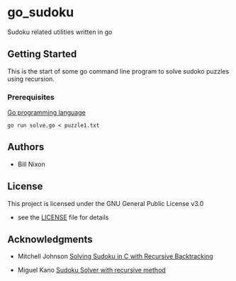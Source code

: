 # go_sudoku

Sudoku related utilities written in go

## Getting Started

This is the start of some go command line program to solve sudoko
puzzles using recursion.

### Prerequisites

[Go programming language](https://golang.org)

```
go run solve.go < puzzle1.txt 
```

## Authors

* Bill Nixon

## License

This project is licensed under the GNU General Public License v3.0
- see the [LICENSE](LICENSE) file for details

## Acknowledgments

* Mitchell Johnson [Solving Sudoku in C with Recursive Backtracking](https://spin.atomicobject.com/2012/06/18/solving-sudoku-in-c-with-recursive-backtracking/)

* Miguel Kano [Sudoku Solver with recursive method](http://www.migapro.com/sudoku-solver-recursive-method/)
